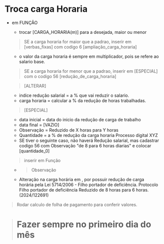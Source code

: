 # Troca carga Horaria
 * em FUNÇÂO
   - trocar [CARGA_HORARIA(m)] para a desejada, maior ou menor
  
   > SE a carga horaria for maior que a padrao, inserir em [verbas_fixas] com codigo 6 [ampliação_carga_horaria]
     - o valor da carga horaria é sempre em multiplicador, pois se refere ao salario base.
  
   > SE a carga horaria for menor que a padrao, inserir em  [ESPECIAL] com o codigo 56 [redução_de_carga_horaria]

    > [ALTERAR]
      - indice redução salarial = a % que vai reduzir o salario.
      - carga horaria = calcular a % da redução de horas trabalhadas.
    > [ESPECIAL]
      - data inicial = data do inicio da redução de carga de trabalho
      - data final = [VAZIO]
      - Observação = Reduzido de X horas para Y horas
      - Quantidade = a % de redução da carga horaria
        Processo digital XYZ

    * SE tiver o seguinte caso, não haverá Redução salarial, mas cadastrar codigo 56 com Observação "de 8 para 6 horas diarias" e colocar [quantidade_0]
 
    > inserir em Função
     - > Observação
    - Alteração na carga horária em <data>, por possuir redução de carga horária pela Lei 5714/2006 - Filho portador de deficiência. Protocolo <prot>
Filho portador de deficiência 
Reduzido de 8 horas para 6 horas. (2024/122691)
  
  > Rodar calculo de folha de pagamento para conferir valores.


> # Fazer sempre no primeiro dia do mês